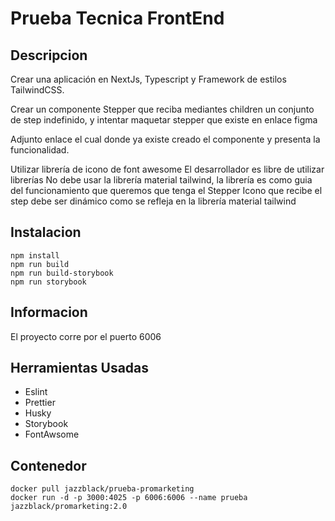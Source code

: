 # Prueba Tecnica FrontEnd

## Descripcion 
Crear una aplicación en  NextJs, Typescript y Framework de estilos TailwindCSS.

Crear un componente Stepper que reciba mediantes children un  conjunto de step indefinido, y intentar maquetar stepper que existe en enlace figma

Adjunto enlace el cual donde ya existe creado el componente y presenta la funcionalidad.

Utilizar librería de icono de font awesome
El desarrollador  es libre de utilizar librerías
No debe usar la librería material tailwind, la librería es como guia del funcionamiento que queremos que tenga el Stepper 
Icono que recibe el step debe ser dinámico como se refleja en la librería material tailwind

## Instalacion
````
npm install
npm run build
npm run build-storybook
npm run storybook
````
## Informacion
El proyecto corre por el puerto 6006

## Herramientas Usadas
- Eslint
- Prettier
- Husky
- Storybook
- FontAwsome

## Contenedor
````
docker pull jazzblack/prueba-promarketing
docker run -d -p 3000:4025 -p 6006:6006 --name prueba jazzblack/promarketing:2.0
````
